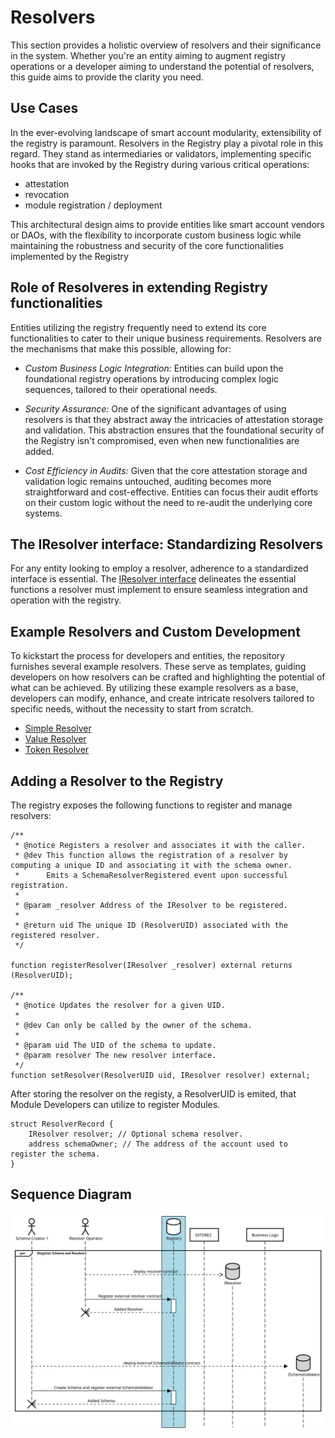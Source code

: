 # Resolvers

This section provides a holistic overview of resolvers and their significance in the system. 
Whether you're an entity aiming to augment registry operations or a developer aiming to 
understand the potential of resolvers, this guide aims to provide the clarity you need.

## Use Cases

In the ever-evolving landscape of smart account
modularity, extensibility of the registry is paramount. Resolvers in the Registry
play a pivotal role in this regard. They stand as intermediaries or validators, 
implementing specific hooks that are invoked by the Registry during 
various critical operations:
- attestation
- revocation
- module registration / deployment

This architectural design aims to provide entities like smart account vendors or DAOs, with the 
flexibility to incorporate custom business logic while maintaining the 
robustness and security of the core functionalities implemented by the Registry

## Role of Resolveres in extending Registry functionalities
Entities utilizing the registry frequently need to extend its core functionalities 
to cater to their unique business requirements. Resolvers are the mechanisms that 
make this possible, allowing for:

- *Custom Business Logic Integration:* Entities can build upon the foundational 
registry operations by introducing complex logic sequences, tailored to their 
operational needs.

- *Security Assurance:* One of the significant advantages of using resolvers is that 
they abstract away the intricacies of attestation storage and validation. 
This abstraction ensures that the foundational security of the Registry isn't compromised, 
even when new functionalities are added.

- *Cost Efficiency in Audits:* Given that the core attestation storage and validation 
logic remains untouched, auditing becomes more straightforward and cost-effective. 
Entities can focus their audit efforts on their custom logic without the need to 
re-audit the underlying core systems.


## The IResolver interface: Standardizing Resolvers

For any entity looking to employ a resolver, adherence to a standardized 
interface is essential. The [IResolver interface](../src/external/IResolver.sol) delineates the essential 
functions a resolver must implement to ensure seamless integration and operation with the registry.


## Example Resolvers and Custom Development

To kickstart the process for developers and entities, the repository furnishes several example 
resolvers. These serve as templates, guiding developers on how resolvers can be crafted and 
highlighting the potential of what can be achieved. By utilizing these example resolvers as a 
base, developers can modify, enhance, and create intricate resolvers tailored to specific needs, 
without the necessity to start from scratch.

- [Simple Resolver](../src/external/examples/SimpleValidator.sol)
- [Value Resolver](../src/external/examples/ValueResolver.sol)
- [Token Resolver](../src/external/examples/TokenizedResolver.sol)




## Adding a Resolver to the Registry

The registry exposes the following functions to register and manage resolvers:
```solidity
/**
 * @notice Registers a resolver and associates it with the caller.
 * @dev This function allows the registration of a resolver by computing a unique ID and associating it with the schema owner.
 *      Emits a SchemaResolverRegistered event upon successful registration.
 *
 * @param _resolver Address of the IResolver to be registered.
 *
 * @return uid The unique ID (ResolverUID) associated with the registered resolver.
 */

function registerResolver(IResolver _resolver) external returns (ResolverUID);

/**
 * @notice Updates the resolver for a given UID.
 *
 * @dev Can only be called by the owner of the schema.
 *
 * @param uid The UID of the schema to update.
 * @param resolver The new resolver interface.
 */
function setResolver(ResolverUID uid, IResolver resolver) external;
```


After storing the resolver on the registy, a ResolverUID is emited, that Module Developers can utilize to register Modules.

```solidity
struct ResolverRecord {
    IResolver resolver; // Optional schema resolver.
    address schemaOwner; // The address of the account used to register the schema.
}
```

## Sequence Diagram

![Schema](../public/docs/schema.svg)
